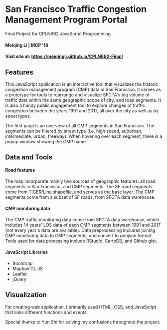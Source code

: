 # San Francisco Traffic Congestion Management Program Portal
Final Project for CPLN692 JavaScript Programming
#### Meiqing Li | MCP '18
#### Visit site at: https://meiqingli.github.io/CPLN692-Final/

## Features
This JavaScript application is an interactive tool that visualizes the historic congestion management program (CMP) data in San Francisco. It serves as a prototype for tools to rearrange and visualize SFCTA's big volume of traffic data within the same geographic scope of city, and road segments. It is also a handy public engagement tool to explore changes of traffic congestion between the years 1991 and 2017, all over the city as well as by street types.

The first page is an overview of all CMP segments in San Francisco. The segments can be filtered by street type (i.e. high speed, suburban, intermediate, urban, freeway). When hovering over each segment, there is a popup window showing the CMP name.

## Data and Tools
#### Road features
The map incorporate mainly two sources of geographic features: all road segments in San Francisco, and CMP segments. The SF road segments come from TIGER/Line shapefile, and serves as the base layer. The CMP segments come from a subset of SF roads, from SFCTA data warehouse.

#### CMP monitoring data
The CMP traffic monitoring data come from SFCTA data warehouse, which includes 14 years' LOS data of each CMP segments between 1991 and 2017 (not every year's data are available). Data preprocessing includes joining CMP monitoring data to CMP segments, and convert to geojson format. Tools used for data processing include RStudio, CartoDB, and Github gist.

#### JavaScript Libraries
- Bootstrap
- Mapbox GL JS
- Leaflet
- jQuery

## Visualization
For creating web application, I primarily used HTML, CSS, and JavaScript that links different functions and events.

Special thanks to Yun Shi for solving my confusions throughout the project.
